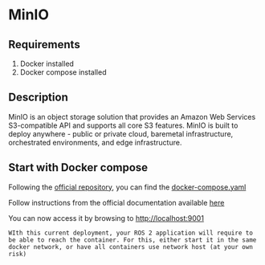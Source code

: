# MinIO

## Requirements

1. Docker installed
2. Docker compose installed

## Description

MinIO is an object storage solution that provides an Amazon Web Services S3-compatible API and supports all core S3 features. MinIO is built to deploy anywhere - public or private cloud, baremetal infrastructure, orchestrated environments, and edge infrastructure.

## Start with Docker compose
Following the [official repository](https://github.com/minio/minio), you can find the [docker-compose.yaml](https://github.com/minio/minio/blob/master/docs/orchestration/docker-compose/docker-compose.yaml)

Follow instructions from the official documentation available [here](https://github.com/minio/minio/tree/master/docs/orchestration/docker-compose)

You can now access it by browsing to [http://localhost:9001](http://localhost:9001)

```admonish info
WIth this current deployment, your ROS 2 application will require to be able to reach the container. For this, either start it in the same docker network, or have all containers use network host (at your own risk)
```
